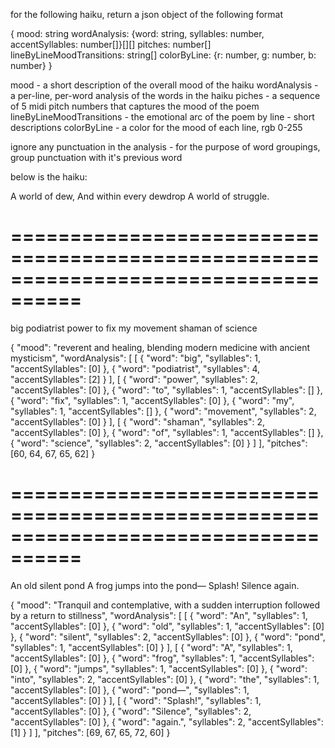 
for the following haiku, return a json object of the following format

{
  mood: string
  wordAnalysis: {word: string, syllables: number, accentSyllables: number[]}[][]
  pitches: number[]
  lineByLineMoodTransitions: string[]
  colorByLine: {r: number, g: number, b: number}
}

mood - a short description of the overall mood of the haiku 
wordAnalysis - a per-line, per-word analysis of the words in the haiku 
piches - a sequence of 5 midi pitch numbers that captures the mood of the poem
lineByLineMoodTransitions - the emotional arc of the poem by line - short descriptions
colorByLine - a color for the mood of each line, rgb 0-255

ignore any punctuation in the analysis - for the purpose of word groupings, group punctuation with it's previous word

below is the haiku:






A world of dew,
And within every dewdrop
A world of struggle.





====================================================================================
====================================================================================


big podiatrist
power to fix my movement
shaman of science

{
  "mood": "reverent and healing, blending modern medicine with ancient mysticism",
  "wordAnalysis": [
    [
      {
        "word": "big",
        "syllables": 1,
        "accentSyllables": [0]
      },
      {
        "word": "podiatrist",
        "syllables": 4,
        "accentSyllables": [2]
      }
    ],
    [
      {
        "word": "power",
        "syllables": 2,
        "accentSyllables": [0]
      },
      {
        "word": "to",
        "syllables": 1,
        "accentSyllables": []
      },
      {
        "word": "fix",
        "syllables": 1,
        "accentSyllables": [0]
      },
      {
        "word": "my",
        "syllables": 1,
        "accentSyllables": []
      },
      {
        "word": "movement",
        "syllables": 2,
        "accentSyllables": [0]
      }
    ],
    [
      {
        "word": "shaman",
        "syllables": 2,
        "accentSyllables": [0]
      },
      {
        "word": "of",
        "syllables": 1,
        "accentSyllables": []
      },
      {
        "word": "science",
        "syllables": 2,
        "accentSyllables": [0]
      }
    ]
  ],
  "pitches": [60, 64, 67, 65, 62]
}





====================================================================================
====================================================================================



An old silent pond
A frog jumps into the pond—
Splash! Silence again.

{
  "mood": "Tranquil and contemplative, with a sudden interruption followed by a return to stillness",
  "wordAnalysis": [
    [
      {
        "word": "An",
        "syllables": 1,
        "accentSyllables": [0]
      },
      {
        "word": "old",
        "syllables": 1,
        "accentSyllables": [0]
      },
      {
        "word": "silent",
        "syllables": 2,
        "accentSyllables": [0]
      },
      {
        "word": "pond",
        "syllables": 1,
        "accentSyllables": [0]
      }
    ],
    [
      {
        "word": "A",
        "syllables": 1,
        "accentSyllables": [0]
      },
      {
        "word": "frog",
        "syllables": 1,
        "accentSyllables": [0]
      },
      {
        "word": "jumps",
        "syllables": 1,
        "accentSyllables": [0]
      },
      {
        "word": "into",
        "syllables": 2,
        "accentSyllables": [0]
      },
      {
        "word": "the",
        "syllables": 1,
        "accentSyllables": [0]
      },
      {
        "word": "pond—",
        "syllables": 1,
        "accentSyllables": [0]
      }
    ],
    [
      {
        "word": "Splash!",
        "syllables": 1,
        "accentSyllables": [0]
      },
      {
        "word": "Silence",
        "syllables": 2,
        "accentSyllables": [0]
      },
      {
        "word": "again.",
        "syllables": 2,
        "accentSyllables": [1]
      }
    ]
  ],
  "pitches": [69, 67, 65, 72, 60]
}
